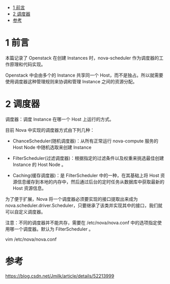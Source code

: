 
<!-- @import "[TOC]" {cmd="toc" depthFrom=1 depthTo=6 orderedList=false} -->

<!-- code_chunk_output -->

* [1 前言](#1-前言)
* [2 调度器](#2-调度器)
* [参考](#参考)

<!-- /code_chunk_output -->

# 1 前言

本篇记录了 Openstack 在创建 Instances 时，nova-scheduler 作为调度器的工作原理和代码实现。 

Openstack 中会由多个的 Instance 共享同一个 Host，而不是独占。所以就需要使用调度器这种管理规则来协调和管理 Instance 之间的资源分配。

# 2 调度器

调度器：调度 Instance 在哪一个 Host 上运行的方式。 

目前 Nova 中实现的调度器方式由下列几种：

- ChanceScheduler(随机调度器)：从所有正常运行 nova-compute 服务的 Host Node 中随机选取来创建 Instance

- FilterScheduler(过滤调度器)：根据指定的过滤条件以及权重来挑选最佳创建 Instance 的 Host Node 。

- Caching(缓存调度器)：是 FilterScheduler 中的一种，在其基础上将 Host 资源信息缓存到本地的内存中，然后通过后台的定时任务从数据库中获取最新的 Host 资源信息。

为了便于扩展，Nova 将一个调度器必须要实现的接口提取出来成为 nova.scheduler.driver.Scheduler，只要继承了该类并实现其中的接口，我们就可以自定义调度器。

注意：不同的调度器并不能共存，需要在 /etc/nova/nova.conf 中的选项指定使用哪一个调度器。默认为 FilterScheduler 。

vim /etc/nova/nova.conf



# 参考

https://blog.csdn.net/Jmilk/article/details/52213999